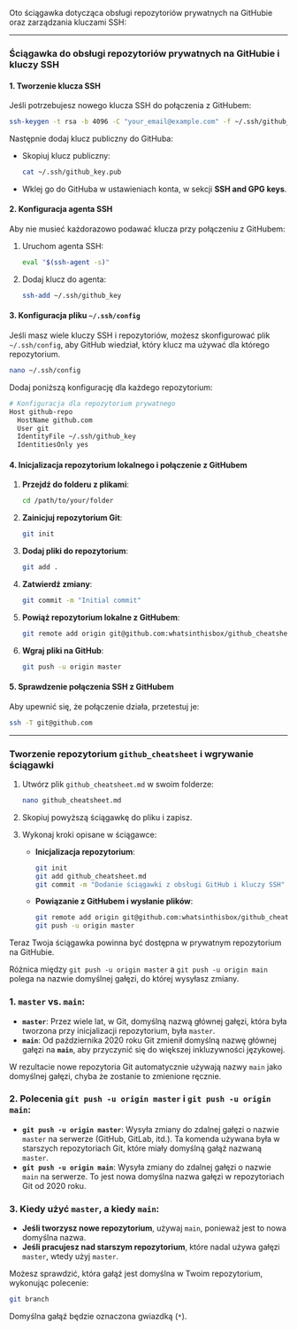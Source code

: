 Oto ściągawka dotycząca obsługi repozytoriów prywatnych na GitHubie oraz zarządzania kluczami SSH:

---

### **Ściągawka do obsługi repozytoriów prywatnych na GitHubie i kluczy SSH**

#### **1. Tworzenie klucza SSH**

Jeśli potrzebujesz nowego klucza SSH do połączenia z GitHubem:

```bash
ssh-keygen -t rsa -b 4096 -C "your_email@example.com" -f ~/.ssh/github_key
```

Następnie dodaj klucz publiczny do GitHuba:
- Skopiuj klucz publiczny:
  ```bash
  cat ~/.ssh/github_key.pub
  ```
- Wklej go do GitHuba w ustawieniach konta, w sekcji **SSH and GPG keys**.

#### **2. Konfiguracja agenta SSH**

Aby nie musieć każdorazowo podawać klucza przy połączeniu z GitHubem:

1. Uruchom agenta SSH:
   ```bash
   eval "$(ssh-agent -s)"
   ```

2. Dodaj klucz do agenta:
   ```bash
   ssh-add ~/.ssh/github_key
   ```

#### **3. Konfiguracja pliku `~/.ssh/config`**

Jeśli masz wiele kluczy SSH i repozytoriów, możesz skonfigurować plik `~/.ssh/config`, aby GitHub wiedział, który klucz ma używać dla którego repozytorium.

```bash
nano ~/.ssh/config
```

Dodaj poniższą konfigurację dla każdego repozytorium:

```bash
# Konfiguracja dla repozytorium prywatnego
Host github-repo
  HostName github.com
  User git
  IdentityFile ~/.ssh/github_key
  IdentitiesOnly yes
```

#### **4. Inicjalizacja repozytorium lokalnego i połączenie z GitHubem**

1. **Przejdź do folderu z plikami**:
   ```bash
   cd /path/to/your/folder
   ```

2. **Zainicjuj repozytorium Git**:
   ```bash
   git init
   ```

3. **Dodaj pliki do repozytorium**:
   ```bash
   git add .
   ```

4. **Zatwierdź zmiany**:
   ```bash
   git commit -m "Initial commit"
   ```

5. **Powiąż repozytorium lokalne z GitHubem**:
   ```bash
   git remote add origin git@github.com:whatsinthisbox/github_cheatsheet.git
   ```

6. **Wgraj pliki na GitHub**:
   ```bash
   git push -u origin master
   ```

#### **5. Sprawdzenie połączenia SSH z GitHubem**

Aby upewnić się, że połączenie działa, przetestuj je:

```bash
ssh -T git@github.com
```

---

### Tworzenie repozytorium `github_cheatsheet` i wgrywanie ściągawki

1. Utwórz plik `github_cheatsheet.md` w swoim folderze:
   ```bash
   nano github_cheatsheet.md
   ```

2. Skopiuj powyższą ściągawkę do pliku i zapisz.

3. Wykonaj kroki opisane w ściągawce:
   - **Inicjalizacja repozytorium**:
     ```bash
     git init
     git add github_cheatsheet.md
     git commit -m "Dodanie ściągawki z obsługi GitHub i kluczy SSH"
     ```

   - **Powiązanie z GitHubem i wysłanie plików**:
     ```bash
     git remote add origin git@github.com:whatsinthisbox/github_cheatsheet.git
     git push -u origin master
     ```

Teraz Twoja ściągawka powinna być dostępna w prywatnym repozytorium na GitHubie.

Różnica między `git push -u origin master` a `git push -u origin main` polega na nazwie domyślnej gałęzi, do której wysyłasz zmiany.

### 1. **`master` vs. `main`**:
- **`master`**: Przez wiele lat, w Git, domyślną nazwą głównej gałęzi, która była tworzona przy inicjalizacji repozytorium, była `master`.
- **`main`**: Od października 2020 roku Git zmienił domyślną nazwę głównej gałęzi na **`main`**, aby przyczynić się do większej inkluzywności językowej.

W rezultacie nowe repozytoria Git automatycznie używają nazwy `main` jako domyślnej gałęzi, chyba że zostanie to zmienione ręcznie.

### 2. **Polecenia `git push -u origin master` i `git push -u origin main`**:
- **`git push -u origin master`**: Wysyła zmiany do zdalnej gałęzi o nazwie `master` na serwerze (GitHub, GitLab, itd.). Ta komenda używana była w starszych repozytoriach Git, które miały domyślną gałąź nazwaną `master`.
- **`git push -u origin main`**: Wysyła zmiany do zdalnej gałęzi o nazwie `main` na serwerze. To jest nowa domyślna nazwa gałęzi w repozytoriach Git od 2020 roku.

### 3. **Kiedy użyć `master`, a kiedy `main`**:
- **Jeśli tworzysz nowe repozytorium**, używaj `main`, ponieważ jest to nowa domyślna nazwa.
- **Jeśli pracujesz nad starszym repozytorium**, które nadal używa gałęzi `master`, wtedy użyj `master`.
  
Możesz sprawdzić, która gałąź jest domyślna w Twoim repozytorium, wykonując polecenie:

```bash
git branch
```

Domyślna gałąź będzie oznaczona gwiazdką (`*`).
